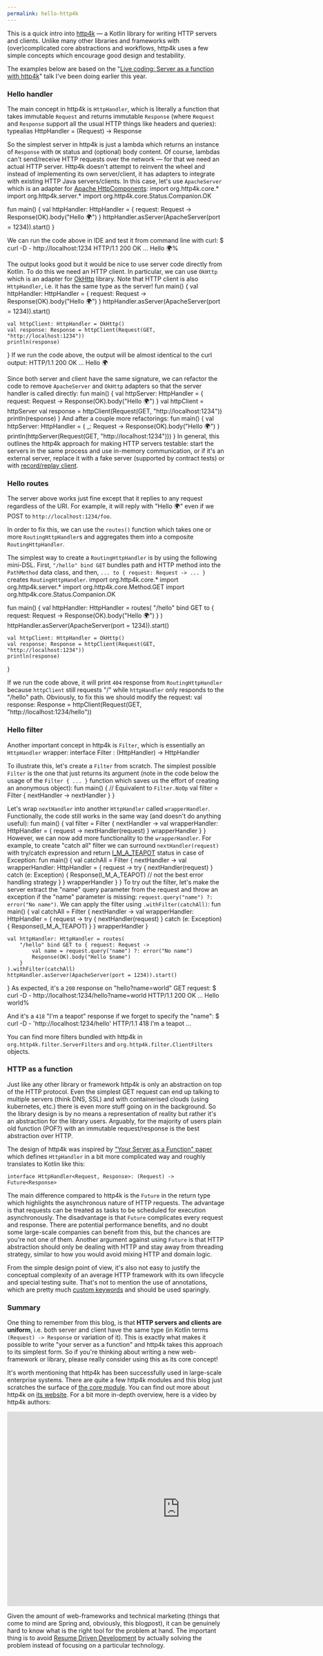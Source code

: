 ```yaml
---
permalink: hello-http4k
---
```


This is a quick intro into [http4k] — a Kotlin library for writing HTTP servers and clients.
Unlike many other libraries and frameworks with (over)complicated core abstractions and workflows, 
http4k uses a few simple concepts which encourage good design and testability.

The examples below are based on the "[Live coding: Server as a function with http4k]" talk I've been doing earlier this year.

### Hello handler
The main concept in http4k is `HttpHandler`, which is literally a function 
that takes immutable `Request` and returns immutable `Response` 
(where `Request` and `Response` support all the usual HTTP things like headers and queries):
<kotlin>
typealias HttpHandler = (Request) -> Response
</kotlin>

So the simplest server in http4k is just a lambda which returns an instance of `Response` with `OK` status and (optional) body content. Of course, lambdas can't send/receive HTTP requests over the network — for that we need an actual HTTP server.
Http4k doesn't attempt to reinvent the wheel and instead of implementing its own server/client, it has adapters to integrate
with existing HTTP Java servers/clients.
In this case, let's use `ApacheServer` which is an adapter for [Apache HttpComponents]:
<kotlin>
import org.http4k.core.*
import org.http4k.server.*
import org.http4k.core.Status.Companion.OK

fun main() {
    val httpHandler: HttpHandler = { request: Request ->
        Response(OK).body("Hello 🌍")
    }
    httpHandler.asServer(ApacheServer(port = 1234)).start()
}
</kotlin>

We can run the code above in IDE and test it from command line with curl:
<plain-text>
$ curl -D - http://localhost:1234
HTTP/1.1 200 OK
...
Hello 🌍%
</plain-text>

The output looks good but it would be nice to use server code directly from Kotlin.
To do this we need an HTTP client. In particular, we can use `OkHttp` which is an adapter for [OkHttp] library. 
Note that HTTP client is also `HttpHandler`, i.e. it has the same type as the server!
<kotlin>
fun main() {
    val httpHandler: HttpHandler = { request: Request ->
        Response(OK).body("Hello 🌍")
    }
    httpHandler.asServer(ApacheServer(port = 1234)).start()

    val httpClient: HttpHandler = OkHttp()
    val response: Response = httpClient(Request(GET, "http://localhost:1234"))
    println(response)
}
</kotlin>
If we run the code above, the output will be almost identical to the curl output: 
<plain-text>
HTTP/1.1 200 OK
...
Hello 🌍
</plain-text>

Since both server and client have the same signature, we can refactor the code 
to remove `ApacheServer` and `OkHttp` adapters so that the server handler is called directly:
<kotlin>
fun main() {
    val httpServer: HttpHandler = { request: Request ->
        Response(OK).body("Hello 🌍")
    }
    val httpClient = httpServer
    val response = httpClient(Request(GET, "http://localhost:1234"))
    println(response)
}
</kotlin>
And after a couple more refactorings:
<kotlin>
fun main() {
    val httpServer: HttpHandler = { _: Request ->
        Response(OK).body("Hello 🌍")
    }
    println(httpServer(Request(GET, "http://localhost:1234")))
}
</kotlin>
In general, this outlines the http4k approach for making HTTP servers testable: start the servers in the same process and use in-memory communication, or if it's an external server, replace it with a fake server (supported by contract tests) or with [record/replay client].

### Hello routes
The server above works just fine except that it replies to any request regardless of the URI. For example, it will reply with "Hello 🌍" even if we POST to `http://localhost:1234/foo`. 

In order to fix this, we can use the `routes()` function which takes one or more `RoutingHttpHandler`s and aggregates them into a composite `RoutingHttpHandler`. 

The simplest way to create a `RoutingHttpHandler` is by using the following mini-DSL. First, `"/hello" bind GET` bundles path and HTTP method into the `PathMethod` data class, and then, `... to { request: Request -> ... }` creates `RoutingHttpHandler`.
<kotlin>
import org.http4k.core.*
import org.http4k.server.*
import org.http4k.core.Method.GET
import org.http4k.core.Status.Companion.OK

fun main() {
    val httpHandler: HttpHandler = routes(
        "/hello" bind GET to { request: Request ->
            Response(OK).body("Hello 🌍")
        }
    )
    httpHandler.asServer(ApacheServer(port = 1234)).start()

    val httpClient: HttpHandler = OkHttp()
    val response: Response = httpClient(Request(GET, "http://localhost:1234"))
    println(response)
}
</kotlin>

If we run the code above, it will print `404` response from `RoutingHttpHandler` because `httpClient` still requests "/" while `httpHandler` only responds to the "/hello" path. Obviously, to fix this we should modify the request:
<kotlin>
val response: Response = httpClient(Request(GET, "http://localhost:1234/hello"))
</kotlin>

### Hello filter
Another important concept in http4k is `Filter`, which is essentially an `HttpHandler` wrapper:
<kotlin>
interface Filter : (HttpHandler) -> HttpHandler
</kotlin>

To illustrate this, let's create a `Filter` from scratch. The simplest possible `Filter` is the one that just returns its argument (note in the code below the usage of the `Filter { ... }` function which saves us the effort of creating an anonymous object):
<kotlin>
fun main() {
    // Equivalent to `Filter.NoOp`
    val filter = Filter { nextHandler ->
        nextHandler
    }
}
</kotlin>

Let's wrap `nextHandler` into another `HttpHandler` called `wrapperHandler`. 
Functionally, the code still works in the same way (and doesn't do anything useful):
<kotlin>
fun main() {
    val filter = Filter { nextHandler ->
        val wrapperHandler: HttpHandler = { request ->
             nextHandler(request)
        }
        wrapperHandler
    }
}
</kotlin>
However, we can now add more functionality to the `wrapperHandler`. For example, to create "catch all" filter we can surround `nextHandler(request)` with try/catch expression and return [I_M_A_TEAPOT] status in case of Exception:
<kotlin>
fun main() {
    val catchAll = Filter { nextHandler ->
        val wrapperHandler: HttpHandler = { request ->
            try {
                nextHandler(request)
            } catch (e: Exception) {
                Response(I_M_A_TEAPOT) // not the best error handling strategy
            }
        }
        wrapperHandler
    }
}
</kotlin>
To try out the filter, let's make the server extract the "name" query parameter from the request and throw an exception if the "name" parameter is missing: `request.query("name") ?: error("No name")`. We can apply the filter using `.withFilter(catchAll)`:
<kotlin>
fun main() {
    val catchAll = Filter { nextHandler ->
        val wrapperHandler: HttpHandler = { request ->
            try {
                nextHandler(request)
            } catch (e: Exception) {
                Response(I_M_A_TEAPOT)
            }
        }
        wrapperHandler
    }

    val httpHandler: HttpHandler = routes(
        "/hello" bind GET to { request: Request ->
            val name = request.query("name") ?: error("No name")
            Response(OK).body("Hello $name")
        }
    ).withFilter(catchAll)
    httpHandler.asServer(ApacheServer(port = 1234)).start()
}
</kotlin>
As expected, it's a `200` response on "hello?name=world" GET request: 
<plain-text>
$ curl -D - http://localhost:1234/hello?name=world
HTTP/1.1 200 OK
...
Hello world%
</plain-text>

And it's a `418` "I'm a teapot" response if we forget to specify the "name":
<plain-text>
$ curl -D - 'http://localhost:1234/hello'
HTTP/1.1 418 I'm a teapot
...
</plain-text>

You can find more filters bundled with http4k in `org.http4k.filter.ServerFilters` and `org.http4k.filter.ClientFilters` objects.

### HTTP as a function
Just like any other library or framework http4k is only an abstraction on top of the HTTP protocol. Even the simplest GET request can end up talking to multiple servers (think DNS, SSL) and with containerised clouds (using kubernetes, etc.) there is even more stuff going on in the background. So the library design is by no means a representation of reality but rather it's an abstraction for the library users. Arguably, for the majority of users plain old function (POF?) with an immutable request/response is the best abstraction over HTTP.

The design of http4k was inspired by ["Your Server as a Function" paper] which defines `HttpHandler` in a bit more complicated way and roughly translates to Kotlin like this:
```
interface HttpHandler<Request, Response>: (Request) -> Future<Response>
```
The main difference compared to http4k is the `Future` in the return type which highlights the asynchronous nature of HTTP requests. The advantage is that requests can be treated as tasks to be scheduled for execution asynchronously. The disadvantage is that `Future` complicates every request and response. There are potential performance benefits, and no doubt some large-scale companies can benefit from this, but the chances are you're not one of them. Another argument against using `Future` is that HTTP abstraction should only be dealing with HTTP and stay away from threading strategy, similar to how you would avoid mixing HTTP and domain logic.

From the simple design point of view, it's also not easy to justify the conceptual complexity of an average HTTP framework with its own lifecycle and special testing suite. That's not to mention the use of annotations, which are pretty much [custom keywords][modifiers-vs-annotations] and should be used sparingly.


### Summary
One thing to remember from this blog, is that **HTTP servers and clients are uniform**, i.e. both server and client have the same type (in Kotlin terms `(Request) -> Response` or variation of it). This is exactly what makes it possible to write "your server as a function" and http4k takes this approach to its simplest form. So if you're thinking about writing a new web-framework or library, please really consider using this as its core concept!

It's worth mentioning that http4k has been successfully used in large-scale enterprise systems.
There are quite a few http4k modules and this blog just scratches the surface of [the core module].
You can find out more about http4k on [its website][http4k].
For a bit more in-depth overview, here is a video by http4k authors:
<p align="center">
	<iframe width="800" height="450" src="https://www.youtube.com/embed/p1VTfcQJefk" frameborder="0" allowfullscreen></iframe>
</p>

Given the amount of web-frameworks and technical marketing (things that come to mind are Spring and, obviously, this blogpost), it can be genuinely hard to know what is the right tool for the problem at hand. The important thing is to avoid [Resume Driven Development] by actually solving the problem instead of focusing on a particular technology.

[http4k]: https://www.http4k.org
[Live coding: Server as a function with http4k]: https://www.youtube.com/watch?v=vsueRJCJuLI
[Apache HttpComponents]: https://hc.apache.org/index.html
[OkHttp]: https://square.github.io/okhttp
[record/replay client]: https://www.http4k.org/cookbook/record_and_replay
[I_M_A_TEAPOT]: https://en.wikipedia.org/wiki/Hyper_Text_Coffee_Pot_Control_Protocol
["Your Server as a Function" paper]: https://monkey.org/~marius/funsrv.pdf
[RPC]: https://en.wikipedia.org/wiki/Remote_procedure_call
[modifiers-vs-annotations]: https://blog.jetbrains.com/kotlin/2015/08/modifiers-vs-annotations
[the core module]: http://www.http4k.org/guide/modules/core
[Resume Driven Development]: http://radar.oreilly.com/2014/10/resume-driven-development.html